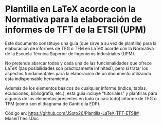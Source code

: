 <h1> Plantilla en LaTeX acorde con la Normativa para la elaboración de informes de TFT de la ETSII (UPM) </h1>

Este documento constituye una guía (que sirve a su vez de plantilla) para la elaboración de informes de TFG o TFM en LaTeX acorde con la Normativa de la Escuela Técnica Superior de Ingenieros Industriales (UPM). 

No pretende abarcar todas y cada una de las funcionalidades que ofrece LaTeX (¡las posibilidades son prácticamente infinitas!), pero sí tratar los aspectos fundamentales para la elaboración de un documento utilizando esta indispensable herramienta. 

Además de los elementos básicos de cualquier informe (índice, tablas, ecuaciones, bibliografía, etc.), esta guía incluye "tutoriales" y plantillas para algunos de los elementos presentes en todo (o casi todo) informe de TFG o TFM (como son el diagrama de Gantt o la EDP). 

Código en: https://github.com/JSoto26/Plantilla-LaTeX-TFT-ETSII#   M a s e r T h e s i s D o c  
 